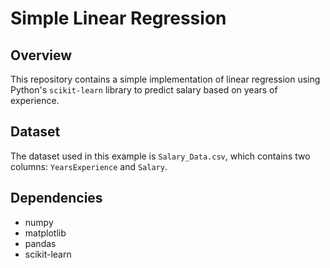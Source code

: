 # Simple Linear Regression

## Overview
This repository contains a simple implementation of linear regression using Python's `scikit-learn` library to predict salary based on years of experience.

## Dataset
The dataset used in this example is `Salary_Data.csv`, which contains two columns: `YearsExperience` and `Salary`. 

## Dependencies
- numpy
- matplotlib
- pandas
- scikit-learn
